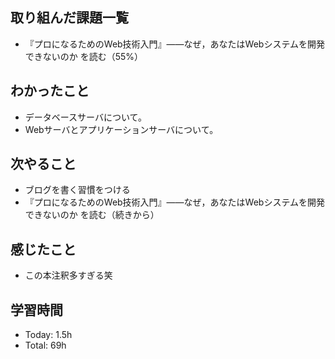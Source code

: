 ## 取り組んだ課題一覧
- 『プロになるためのWeb技術入門』――なぜ，あなたはWebシステムを開発できないのか を読む（55%）
## わかったこと
- データベースサーバについて。
- Webサーバとアプリケーションサーバについて。
## 次やること
- ブログを書く習慣をつける
- 『プロになるためのWeb技術入門』――なぜ，あなたはWebシステムを開発できないのか を読む（続きから）
## 感じたこと
- この本注釈多すぎる笑
## 学習時間
- Today: 1.5h
- Total: 69h